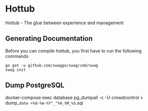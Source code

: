 # Hottub
Hottub - The glue between experience and management

## Generating Documentation
Before you can compile hottub, you first have to run the following commands
```shell script
go get -u github.com/swaggo/swag/cmd/swag
swag init
```

## Dump PostgreSQL
docker-compose exec database pg_dumpall -c -U crowdcontrol > dump_`date +%d-%m-%Y"_"%H_%M_%S`.sql
